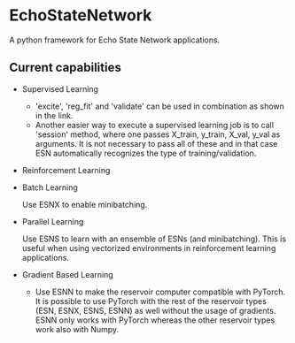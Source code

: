 # EchoStateNetwork
A python framework for Echo State Network applications.

## Current capabilities

- Supervised Learning
  * 'excite', 'reg_fit' and 'validate' can be used in combination as shown in the link.
  * Another easier way to execute a supervised learning job is to call 'session' method, where one passes X_train, y_train, X_val, y_val as arguments.
  It is not necessary to pass all of these and in that case ESN automatically recognizes the type of training/validation.
  
- Reinforcement Learning

- Batch Learning

  Use ESNX to enable minibatching.

- Parallel Learning

  Use ESNS to learn with an ensemble of ESNs (and minibatching). This is useful when using vectorized environments in reinforcement learning applications.

- Gradient Based Learning
  * Use ESNN to make the reservoir computer compatible with PyTorch. It is possible to use PyTorch with the rest of the reservoir types (ESN, ESNX, ESNS, ESNN) as well without the usage of gradients. ESNN only works with PyTorch whereas the other reservoir types work also with Numpy. 
    
